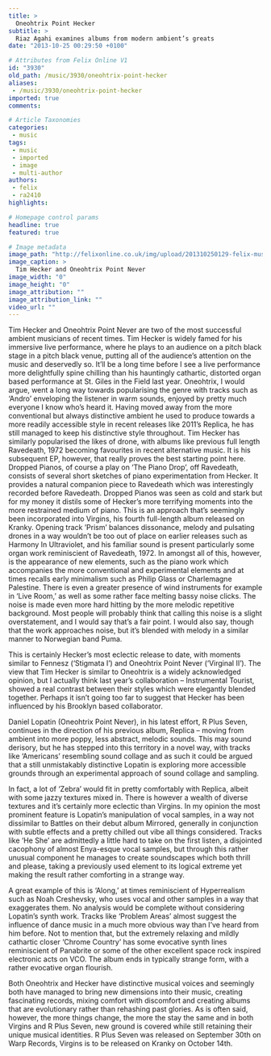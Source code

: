 ```yaml
---
title: >
  Oneohtrix Point Hecker
subtitle: >
  Riaz Agahi examines albums from modern ambient’s greats
date: "2013-10-25 00:29:50 +0100"

# Attributes from Felix Online V1
id: "3930"
old_path: /music/3930/oneohtrix-point-hecker
aliases:
 - /music/3930/oneohtrix-point-hecker
imported: true
comments:

# Article Taxonomies
categories:
 - music
tags:
 - music
 - imported
 - image
 - multi-author
authors:
 - felix
 - ra2410
highlights:

# Homepage control params
headline: true
featured: true

# Image metadata
image_path: "http://felixonline.co.uk/img/upload/201310250129-felix-mus_sstudio.jpg"
image_caption: >
  Tim Hecker and Oneohtrix Point Never
image_width: "0"
image_height: "0"
image_attribution: ""
image_attribution_link: ""
video_url: ""
---
```


Tim Hecker and Oneohtrix Point Never are two of the most successful ambient musicians of recent times. Tim Hecker is widely famed for his immersive live performance, where he plays to an audience on a pitch black stage in a pitch black venue, putting all of the audience’s attention on the music and deservedly so. It’ll be a long time before I see a live performance more delightfully spine chilling than his hauntingly cathartic, distorted organ based performance at St. Giles in the Field last year.
 Oneohtrix, I would argue, went a long way towards popularising the genre with tracks such as ‘Andro’ enveloping the listener in warm sounds, enjoyed by pretty much everyone I know who’s heard it. Having moved away from the more conventional but always distinctive ambient he used to produce towards a more readily accessible style in recent releases like 2011’s Replica, he has still managed to keep his distinctive style throughout. Tim Hecker has similarly popularised the likes of drone, with albums like previous full length Ravedeath, 1972 becoming favourites in recent alternative music.
 It is his subsequent EP, however, that really proves the best starting point here. Dropped Pianos, of course a play on ‘The Piano Drop’, off Ravedeath, consists of several short sketches of piano experimentation from Hecker. It provides a natural companion piece to Ravedeath which was interestingly recorded before Ravedeath. Dropped Pianos was seen as cold and stark but for my money it distils some of Hecker’s more terrifying moments into the more restrained medium of piano.
 This is an approach that’s seemingly been incorporated into Virgins, his fourth full-length album released on Kranky. Opening track ’Prism’ balances dissonance, melody and pulsating drones in a way wouldn’t be too out of place on earlier releases such as Harmony In Ultraviolet, and his familiar sound is present particularly some organ work reminiscient of Ravedeath, 1972. In amongst all of this, however, is the appearance of new elements, such as the piano work which accompanies the more conventional and experimental elements and at times recalls early minimalism such as Philip Glass or Charlemagne Palestine. There is even a greater presence of wind instruments for example in ‘Live Room,’ as well as some rather face melting bassy noise clicks. The noise is made even more hard hitting by the more melodic repetitive background. Most people will probably think that calling this noise is a slight overstatement, and I would say that’s a fair point. I would also say, though that the work approaches noise, but it’s blended with melody in a similar manner to Norwegian band Puma.

This is certainly Hecker’s most eclectic release to date, with moments similar to Fennesz (‘Stigmata I’) and Oneohtrix Point Never (‘Virginal II’). The view that Tim Hecker is similar to Oneohtrix is a widely acknowledged opinion, but I actually think last year’s collaboration – Instrumental Tourist, showed a real contrast between their styles which were elegantly blended together. Perhaps it isn’t going too far to suggest that Hecker has been influenced by his Brooklyn based collaborator.

Daniel Lopatin (Oneohtrix Point Never), in his latest effort, R Plus Seven, continues in the direction of his previous album, Replica – moving from ambient into more poppy, less abstract, melodic sounds. This may sound derisory, but he has stepped into this territory in a novel way, with tracks like ‘Americans’ resembling sound collage and as such it could be argued that a still unmistakably distinctive Lopatin is exploring more accessible grounds through an experimental approach of sound collage and sampling.

In fact, a lot of ‘Zebra’ would fit in pretty comfortably with Replica, albeit with some jazzy textures mixed in. There is however a wealth of diverse textures and it’s certainly more eclectic than Virgins. In my opinion the most prominent feature is Lopatin’s manipulation of vocal samples, in a way not dissimilar to Battles on their debut album Mirrored, generally in conjunction with subtle effects and a pretty chilled out vibe all things considered. Tracks like ‘He She’ are admittedly a little hard to take on the first listen, a disjointed cacophony of almost Enya-esque vocal samples, but through this rather unusual component he manages to create soundscapes which both thrill and please, taking a previously used element to its logical extreme yet making the result rather comforting in a strange way.

A great example of this is ‘Along,’ at times reminiscient of Hyperrealism such as Noah Creshevsky, who uses vocal and other samples in a way that exaggerates them. No analysis would be complete without considering Lopatin’s synth work. Tracks like ‘Problem Areas’ almost suggest the influence of dance music in a much more obvious way than I’ve heard from him before. Not to mention that, but the extremely relaxing and mildly cathartic closer ‘Chrome Country’ has some evocative synth lines reminiscient of Panabrite or some of the other excellent space rock inspired electronic acts on VCO. The album ends in typically strange form, with a rather evocative organ flourish.

Both Oneohtrix and Hecker have distinctive musical voices and seemingly both have managed to bring new dimensions into their music, creating fascinating records, mixing comfort with discomfort and creating albums that are evolutionary rather than rehashing past glories. As is often said, however, the more things change, the more the stay the same and in both Virgins and R Plus Seven, new ground is covered while still retaining their unique musical identities.
 R Plus Seven was released on September 30th on Warp Records, Virgins is to be released on Kranky on October 14th.
